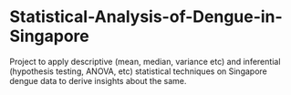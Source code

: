 # Statistical-Analysis-of-Dengue-in-Singapore
Project to apply descriptive (mean, median, variance etc) and inferential (hypothesis testing, ANOVA, etc) statistical techniques on Singapore dengue data to derive insights about the same.
